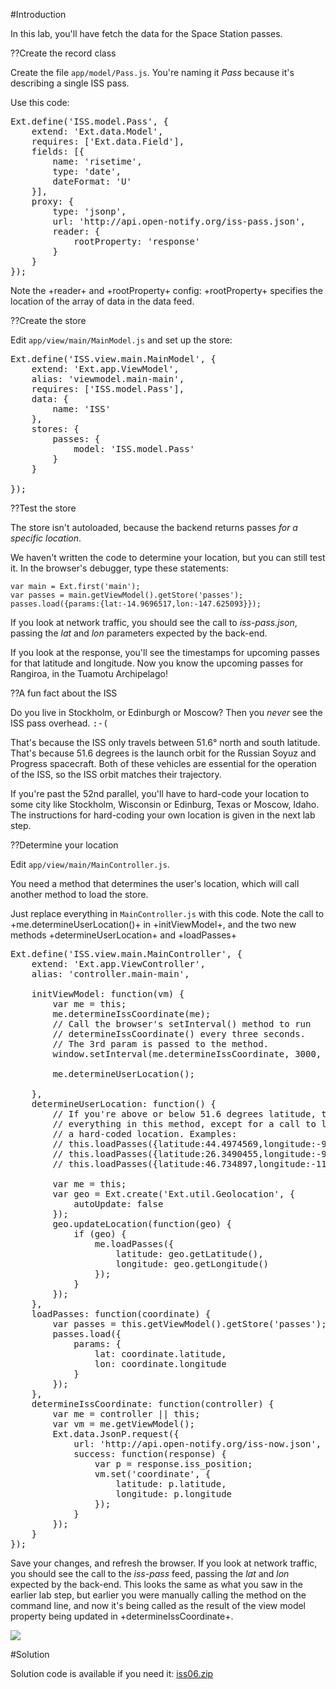 #Introduction

In this lab, you'll have fetch the data for the Space Station passes.

??Create the record class

Create the file `app/model/Pass.js`. You're naming it *Pass* because it's describing a single ISS pass.

Use this code:

<pre class="runnable readonly 300">
Ext.define('ISS.model.Pass', {
    extend: 'Ext.data.Model',
    requires: ['Ext.data.Field'],
    fields: [{
        name: 'risetime',
        type: 'date',
        dateFormat: 'U'
    }],
    proxy: {
        type: 'jsonp',
        url: 'http://api.open-notify.org/iss-pass.json',
        reader: {
            rootProperty: 'response'
        }
    }
});
</pre>

Note the +reader+ and +rootProperty+ config: +rootProperty+ specifies the location of the array of data in the data feed.

??Create the store

Edit `app/view/main/MainModel.js` and set up the store:

<pre class="runnable readonly">
Ext.define('ISS.view.main.MainModel', {
    extend: 'Ext.app.ViewModel',
    alias: 'viewmodel.main-main',
    requires: ['ISS.model.Pass'],
    data: {
        name: 'ISS'
    },
    stores: {
        passes: {
            model: 'ISS.model.Pass'
        }
    }

});
</pre>



??Test the store

The store isn't autoloaded, because the backend returns passes *for a specific location*.

We haven't written the code to determine your location, but you can still test it. In the browser's debugger, 
type these statements:

    var main = Ext.first('main');
    var passes = main.getViewModel().getStore('passes');
    passes.load({params:{lat:-14.9696517,lon:-147.625093}});
    
If you look at network traffic, you should see the call to *iss-pass.json*, passing the *lat* and *lon* parameters expected by the back-end.

If you look at the response, you'll see the timestamps for upcoming passes for that latitude and longitude. 
Now you know the upcoming passes for Rangiroa, in the Tuamotu Archipelago!


??A fun fact about the ISS

Do you live in Stockholm, or Edinburgh or Moscow? Then you *never* see the ISS pass overhead. <tt>:-(</tt>

That's because the ISS only travels between 51.6&deg; north and south latitude. That's because 51.6 degrees is the 
launch orbit for the Russian Soyuz and Progress spacecraft. Both of these vehicles are essential for the operation of
the ISS, so the ISS orbit matches their trajectory.

If you're past the 52nd parallel, you'll have to hard-code your location to some city like Stockholm, Wisconsin or 
Edinburg, Texas or Moscow, Idaho. The instructions for hard-coding your own location is given in the next
lab step.

??Determine your location

Edit `app/view/main/MainController.js`.

You need a method that determines the user's location, which will call another method to load the store.

Just replace everything in `MainController.js` with this code. Note the call to +me.determineUserLocation()+
in +initViewModel+, and the two new methods +determineUserLocation+ and +loadPasses+

<pre class="runnable readonly">
Ext.define('ISS.view.main.MainController', {
    extend: 'Ext.app.ViewController',
    alias: 'controller.main-main',

    initViewModel: function(vm) {
        var me = this;
        me.determineIssCoordinate(me);
        // Call the browser's setInterval() method to run
        // determineIssCoordinate() every three seconds.
        // The 3rd param is passed to the method.
        window.setInterval(me.determineIssCoordinate, 3000, me); // 3rd param IE 10+

        me.determineUserLocation();

    },
    determineUserLocation: function() {
        // If you're above or below 51.6 degrees latitude, then you'll can delete
        // everything in this method, except for a call to loadPasses(), passing in 
        // a hard-coded location. Examples:
        // this.loadPasses({latitude:44.4974569,longitude:-92.2629124}); // Stockholm, Wisconsin
        // this.loadPasses({latitude:26.3490455,longitude:-98.1680219}); // Edinburg, Texas
        // this.loadPasses({latitude:46.734897,longitude:-117.000883}); // Moscow, Idaho

        var me = this;
        var geo = Ext.create('Ext.util.Geolocation', {
            autoUpdate: false
        });
        geo.updateLocation(function(geo) {
            if (geo) {
                me.loadPasses({
                    latitude: geo.getLatitude(),
                    longitude: geo.getLongitude()
                });
            }
        });
    },
    loadPasses: function(coordinate) {
        var passes = this.getViewModel().getStore('passes');
        passes.load({
            params: {
                lat: coordinate.latitude,
                lon: coordinate.longitude
            }
        });
    },
    determineIssCoordinate: function(controller) {
        var me = controller || this;
        var vm = me.getViewModel();
        Ext.data.JsonP.request({
            url: 'http://api.open-notify.org/iss-now.json',
            success: function(response) {
                var p = response.iss_position;
                vm.set('coordinate', {
                    latitude: p.latitude,
                    longitude: p.longitude
                });
            }
        });
    }
});
</pre>

Save your changes, and refresh the browser. If you look at network traffic, you 
should see the call to the *iss-pass* feed, passing the *lat* and *lon* expected by the back-end.
This looks the same as what you saw in the earlier lab step, but earlier you were manually calling
the method on the command line, and now it's being called as the result of the view model property
being updated in +determineIssCoordinate+.

<img src="resources/images/iss/IssPassNetworkTraffic.jpg">

#Solution

Solution code is available if you need it: <a href="resources/iss06.zip">iss06.zip</a>
